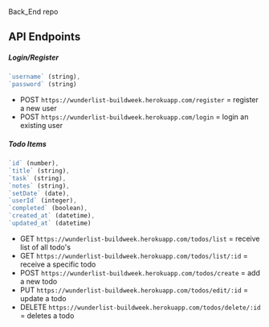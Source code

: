Back_End repo

## API Endpoints

##### Login/Register
```js
`username` (string),
`password` (string)
```

- POST `https://wunderlist-buildweek.herokuapp.com/register` = register a new user
- POST `https://wunderlist-buildweek.herokuapp.com/login` = login an existing user

##### Todo Items
```js
`id` (number),
`title` (string),
`task` (string),
`notes` (string),
`setDate` (date),
`userId` (integer),
`completed` (boolean),
`created_at` (datetime),
`updated_at` (datetime)
```

- GET `https://wunderlist-buildweek.herokuapp.com/todos/list` = receive list of all todo's
- GET `https://wunderlist-buildweek.herokuapp.com/todos/list/:id` = receive a specific todo
- POST `https://wunderlist-buildweek.herokuapp.com/todos/create` = add a new todo
- PUT `https://wunderlist-buildweek.herokuapp.com/todos/edit/:id` = update a todo
- DELETE `https://wunderlist-buildweek.herokuapp.com/todos/delete/:id` = deletes a todo